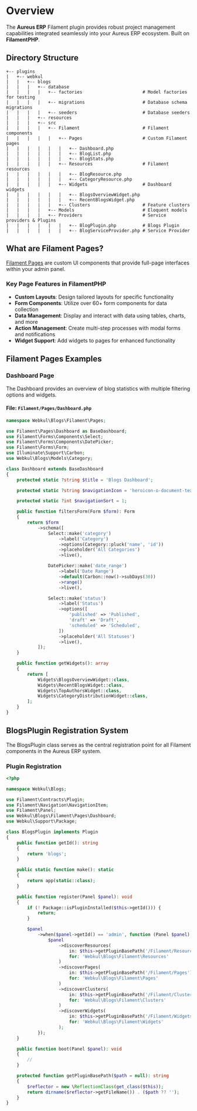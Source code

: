 # Overview

The **Aureus ERP** Filament plugin provides robust project management capabilities integrated seamlessly into your Aureus ERP ecosystem. Built on **FilamentPHP**.

## Directory Structure

```
+-- plugins
|   +-- webkul
|   |   +-- blogs
|   |   |   +-- database
|   |   |   |   +-- factories                       # Model factories for testing
|   |   |   |   +-- migrations                      # Database schema migrations
|   |   |   |   +-- seeders                         # Database seeders
|   |   |   +-- resources
|   |   |   +-- src
|   |   |   |   +-- Filament                        # Filament components
|   |   |   |   |   +-- Pages                       # Custom Filament pages
|   |   |   |   |   |   +-- Dashboard.php
|   |   |   |   |   |   +-- BlogList.php
|   |   |   |   |   |   +-- BlogStats.php
|   |   |   |   |   +-- Resources                   # Filament resources
|   |   |   |   |   |   +-- BlogResource.php
|   |   |   |   |   |   +-- CategoryResource.php
|   |   |   |   |   +-- Widgets                     # Dashboard widgets
|   |   |   |   |   |   +-- BlogsOverviewWidget.php
|   |   |   |   |   |   +-- RecentBlogsWidget.php
|   |   |   |   |   +-- Clusters                    # Feature clusters
|   |   |   |   +-- Models                          # Eloquent models
|   |   |   |   +-- Providers                       # Service providers & Plugins
|   |   |   |   |   |   +-- BlogPlugin.php          # Blogs Plugin
|   |   |   |   |   |   +-- BlogServiceProvider.php # Service Provider
```

## What are Filament Pages?

<a href="https://filamentphp.com/docs/3.x/panels/pages" rel="nofollow external noopener noreferrer" target="_blank">Filament Pages</a> are custom UI components that provide full-page interfaces within your admin panel.

### Key Page Features in FilamentPHP

- **Custom Layouts**: Design tailored layouts for specific functionality
- **Form Components**: Utilize over 60+ form components for data collection
- **Data Management**: Display and interact with data using tables, charts, and more
- **Action Management**: Create multi-step processes with modal forms and notifications
- **Widget Support**: Add widgets to pages for enhanced functionality

## Filament Pages Examples

### Dashboard Page

The Dashboard provides an overview of blog statistics with multiple filtering options and widgets.

#### **File:** `Filament/Pages/Dashboard.php`

```php
namespace Webkul\Blogs\Filament\Pages;

use Filament\Pages\Dashboard as BaseDashboard;
use Filament\Forms\Components\Select;
use Filament\Forms\Components\DatePicker;
use Filament\Forms\Form;
use Illuminate\Support\Carbon;
use Webkul\Blogs\Models\Category;

class Dashboard extends BaseDashboard
{
    protected static ?string $title = 'Blogs Dashboard';

    protected static ?string $navigationIcon = 'heroicon-o-document-text';

    protected static ?int $navigationSort = 1;

    public function filtersForm(Form $form): Form
    {
        return $form
            ->schema([
                Select::make('category')
                    ->label('Category')
                    ->options(Category::pluck('name', 'id'))
                    ->placeholder('All Categories')
                    ->live(),

                DatePicker::make('date_range')
                    ->label('Date Range')
                    ->default(Carbon::now()->subDays(30))
                    ->range()
                    ->live(),

                Select::make('status')
                    ->label('Status')
                    ->options([
                        'published' => 'Published',
                        'draft' => 'Draft',
                        'scheduled' => 'Scheduled',
                    ])
                    ->placeholder('All Statuses')
                    ->live(),
            ]);
    }

    public function getWidgets(): array
    {
        return [
            Widgets\BlogsOverviewWidget::class,
            Widgets\RecentBlogsWidget::class,
            Widgets\TopAuthorsWidget::class,
            Widgets\CategoryDistributionWidget::class,
        ];
    }
}
```

## BlogsPlugin Registration System

The BlogsPlugin class serves as the central registration point for all Filament components in the Aureus ERP system.

### Plugin Registration

```php
<?php

namespace Webkul\Blogs;

use Filament\Contracts\Plugin;
use Filament\Navigation\NavigationItem;
use Filament\Panel;
use Webkul\Blogs\Filament\Pages\Dashboard;
use Webkul\Support\Package;

class BlogsPlugin implements Plugin
{
    public function getId(): string
    {
        return 'blogs';
    }

    public static function make(): static
    {
        return app(static::class);
    }

    public function register(Panel $panel): void
    {
        if (! Package::isPluginInstalled($this->getId())) {
            return;
        }

        $panel
            ->when($panel->getId() == 'admin', function (Panel $panel) {
                $panel
                    ->discoverResources(
                        in: $this->getPluginBasePath('/Filament/Resources'),
                        for: 'Webkul\Blogs\Filament\Resources'
                    )
                    ->discoverPages(
                        in: $this->getPluginBasePath('/Filament/Pages'),
                        for: 'Webkul\Blogs\Filament\Pages'
                    )
                    ->discoverClusters(
                        in: $this->getPluginBasePath('/Filament/Clusters'),
                        for: 'Webkul\Blogs\Filament\Clusters'
                    )
                    ->discoverWidgets(
                        in: $this->getPluginBasePath('/Filament/Widgets'),
                        for: 'Webkul\Blogs\Filament\Widgets'
                    );
            });
    }

    public function boot(Panel $panel): void
    {
        //
    }

    protected function getPluginBasePath($path = null): string
    {
        $reflector = new \ReflectionClass(get_class($this));
        return dirname($reflector->getFileName()) . ($path ?? '');
    }
}
```
